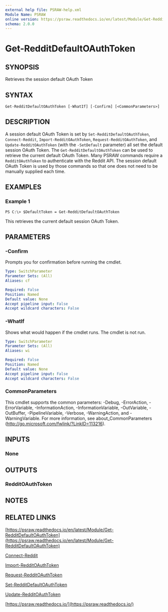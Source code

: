 ```yaml
---
external help file: PSRAW-help.xml
Module Name: PSRAW
online version: https://psraw.readthedocs.io/en/latest/Module/Get-RedditDefaultOAuthToken
schema: 2.0.0
---
```


# Get-RedditDefaultOAuthToken

## SYNOPSIS
Retrieves the session default OAuth Token

## SYNTAX

```
Get-RedditDefaultOAuthToken [-WhatIf] [-Confirm] [<CommonParameters>]
```

## DESCRIPTION
A session default OAuth Token is set by `Set-RedditDefaultOAuthToken`, `Connect-Reddit`, `Import-RedditOAuthToken`, `Request-RedditOAuthToken`, and `Update-RedditOAuthToken` (with the `-SetDefault` parameter) all set the default session OAuth Token. The `Get-RedditDefaultOAuthToken` can be used to retrieve the current default OAuth Token. Many PSRAW commands require a `RedditOAuthToken` to authenticate with the Reddit API. The session default OAuth Token is used by those commands so that one does not need to be manually supplied each time.

## EXAMPLES

### Example 1
```
PS C:\> $DefaultToken = Get-RedditDefaultOAuthToken
```

This retrieves the current default session OAuth Token.

## PARAMETERS

### -Confirm
Prompts you for confirmation before running the cmdlet.

```yaml
Type: SwitchParameter
Parameter Sets: (All)
Aliases: cf

Required: False
Position: Named
Default value: None
Accept pipeline input: False
Accept wildcard characters: False
```

### -WhatIf
Shows what would happen if the cmdlet runs.
The cmdlet is not run.

```yaml
Type: SwitchParameter
Parameter Sets: (All)
Aliases: wi

Required: False
Position: Named
Default value: None
Accept pipeline input: False
Accept wildcard characters: False
```

### CommonParameters
This cmdlet supports the common parameters: -Debug, -ErrorAction, -ErrorVariable, -InformationAction, -InformationVariable, -OutVariable, -OutBuffer, -PipelineVariable, -Verbose, -WarningAction, and -WarningVariable. For more information, see about_CommonParameters (http://go.microsoft.com/fwlink/?LinkID=113216).

## INPUTS

### None

## OUTPUTS

### RedditOAuthToken

## NOTES

## RELATED LINKS

[https://psraw.readthedocs.io/en/latest/Module/Get-RedditDefaultOAuthToken](https://psraw.readthedocs.io/en/latest/Module/Get-RedditDefaultOAuthToken)

[Connect-Reddit](https://psraw.readthedocs.io/en/latest/Module/Connect-Reddit)

[Import-RedditOAuthToken](https://psraw.readthedocs.io/en/latest/Module/Import-RedditOAuthToken)

[Request-RedditOAuthToken](https://psraw.readthedocs.io/en/latest/Module/Request-RedditOAuthToken)

[Set-RedditDefaultOAuthToken](https://psraw.readthedocs.io/en/latest/Module/Set-RedditDefaultOAuthToken)

[Update-RedditOAuthToken](https://psraw.readthedocs.io/en/latest/Module/Update-RedditOAuthToken)

[https://psraw.readthedocs.io/](https://psraw.readthedocs.io/)
